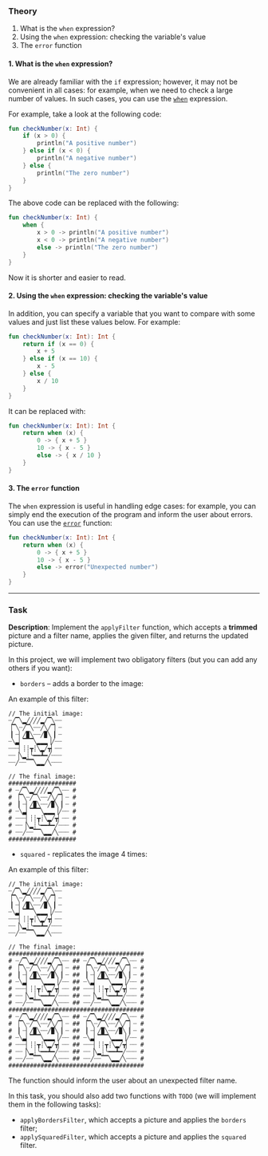 ### Theory

1. What is the `when` expression?
2. Using the `when` expression: checking the variable's value
3. The `error` function

#### 1. What is the `when` expression?

We are already familiar with the `if` expression; however, 
it may not be convenient in all cases: 
for example, when we need to check a large number of values.
In such cases, you can use the [`when`](https://kotlinlang.org/docs/control-flow.html#when-expression) expression.

For example, take a look at the following code:
```kotlin
fun checkNumber(x: Int) {
    if (x > 0) {
        println("A positive number")
    } else if (x < 0) {
        println("A negative number")
    } else {
        println("The zero number")
    }
}
```
The above code can be replaced with the following:
```kotlin
fun checkNumber(x: Int) {
    when {
        x > 0 -> println("A positive number")
        x < 0 -> println("A negative number")
        else -> println("The zero number")
    }
}
```
Now it is shorter and easier to read.

#### 2. Using the `when` expression: checking the variable's value

In addition, you can specify a variable that you want to compare 
with some values and just list these values below. For example:

```kotlin
fun checkNumber(x: Int): Int {
    return if (x == 0) {
        x + 5
    } else if (x == 10) {
        x - 5
    } else {
        x / 10
    }
}
```
It can be replaced with:
```kotlin
fun checkNumber(x: Int): Int {
    return when (x) {
        0 -> { x + 5 }
        10 -> { x - 5 }
        else -> { x / 10 }
    }
}
```

#### 3. The `error` function

The `when` expression is useful in handling edge cases: 
for example, you can simply end the execution of the program 
and inform the user about errors. 
You can use the [`error`](https://kotlinlang.org/api/latest/jvm/stdlib/kotlin/error.html) function:
```kotlin
fun checkNumber(x: Int): Int {
    return when (x) {
        0 -> { x + 5 }
        10 -> { x - 5 }
        else -> error("Unexpected number")
    }
}
```

___

### Task

**Description**: Implement the `applyFilter` function, which accepts a **trimmed** picture and a filter name, 
applies the given filter, and returns the updated picture.

In this project, we will implement two obligatory filters (but you can add any others if you want):

- `borders` – adds a border to the image:
<div class="hint">

An example of this filter:
```text
// The initial image:
┈╱▔╲▂╱╱╱╱▂╱▔╲┈┈
▕▔╲┈╱▔╲┈┈╱╲╱▔▏┈
▕▏┈▏╱▉╲┈┈╱▉╲▕▏┈
┈╲▃▏▔▔▔╲▂▂▂▕╱┈┈
┈┈┈▏┊┊┳┊╲▂╱┳▏┈┈
┈┈▕╲▂┊╰━━┻━╱┈┈┈
┈┈╱┈┈▔▔╲▂▂╱╲┈┈┈

// The final image:
###################
# ┈╱▔╲▂╱╱╱╱▂╱▔╲┈┈ #
# ▕▔╲┈╱▔╲┈┈╱╲╱▔▏┈ #
# ▕▏┈▏╱▉╲┈┈╱▉╲▕▏┈ #
# ┈╲▃▏▔▔▔╲▂▂▂▕╱┈┈ #
# ┈┈┈▏┊┊┳┊╲▂╱┳▏┈┈ #
# ┈┈▕╲▂┊╰━━┻━╱┈┈┈ #
# ┈┈╱┈┈▔▔╲▂▂╱╲┈┈┈ #
###################
```
</div>

- `squared` - replicates the image 4 times:
<div class="hint">

An example of this filter:
```text
// The initial image:
┈╱▔╲▂╱╱╱╱▂╱▔╲┈┈
▕▔╲┈╱▔╲┈┈╱╲╱▔▏┈
▕▏┈▏╱▉╲┈┈╱▉╲▕▏┈
┈╲▃▏▔▔▔╲▂▂▂▕╱┈┈
┈┈┈▏┊┊┳┊╲▂╱┳▏┈┈
┈┈▕╲▂┊╰━━┻━╱┈┈┈
┈┈╱┈┈▔▔╲▂▂╱╲┈┈┈

// The final image:
######################################
# ┈╱▔╲▂╱╱╱╱▂╱▔╲┈┈ ## ┈╱▔╲▂╱╱╱╱▂╱▔╲┈┈ #
# ▕▔╲┈╱▔╲┈┈╱╲╱▔▏┈ ## ▕▔╲┈╱▔╲┈┈╱╲╱▔▏┈ #
# ▕▏┈▏╱▉╲┈┈╱▉╲▕▏┈ ## ▕▏┈▏╱▉╲┈┈╱▉╲▕▏┈ #
# ┈╲▃▏▔▔▔╲▂▂▂▕╱┈┈ ## ┈╲▃▏▔▔▔╲▂▂▂▕╱┈┈ #
# ┈┈┈▏┊┊┳┊╲▂╱┳▏┈┈ ## ┈┈┈▏┊┊┳┊╲▂╱┳▏┈┈ #
# ┈┈▕╲▂┊╰━━┻━╱┈┈┈ ## ┈┈▕╲▂┊╰━━┻━╱┈┈┈ #
# ┈┈╱┈┈▔▔╲▂▂╱╲┈┈┈ ## ┈┈╱┈┈▔▔╲▂▂╱╲┈┈┈ #
######################################
# ┈╱▔╲▂╱╱╱╱▂╱▔╲┈┈ ## ┈╱▔╲▂╱╱╱╱▂╱▔╲┈┈ #
# ▕▔╲┈╱▔╲┈┈╱╲╱▔▏┈ ## ▕▔╲┈╱▔╲┈┈╱╲╱▔▏┈ #
# ▕▏┈▏╱▉╲┈┈╱▉╲▕▏┈ ## ▕▏┈▏╱▉╲┈┈╱▉╲▕▏┈ #
# ┈╲▃▏▔▔▔╲▂▂▂▕╱┈┈ ## ┈╲▃▏▔▔▔╲▂▂▂▕╱┈┈ #
# ┈┈┈▏┊┊┳┊╲▂╱┳▏┈┈ ## ┈┈┈▏┊┊┳┊╲▂╱┳▏┈┈ #
# ┈┈▕╲▂┊╰━━┻━╱┈┈┈ ## ┈┈▕╲▂┊╰━━┻━╱┈┈┈ #
# ┈┈╱┈┈▔▔╲▂▂╱╲┈┈┈ ## ┈┈╱┈┈▔▔╲▂▂╱╲┈┈┈ #
######################################
```
</div>

The function should inform the user about an unexpected filter name.

In this task, you should also add two functions with `TODO` (we will implement them in the following tasks):
- `applyBordersFilter`, which accepts a picture and applies the `borders` filter;
- `applySquaredFilter`, which accepts a picture and applies the `squared` filter.
